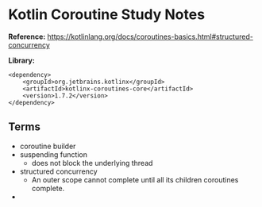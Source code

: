 # Kotlin Coroutine Study Notes

**Reference:** https://kotlinlang.org/docs/coroutines-basics.html#structured-concurrency

**Library:**
```
<dependency>
    <groupId>org.jetbrains.kotlinx</groupId>
    <artifactId>kotlinx-coroutines-core</artifactId>
    <version>1.7.2</version>
</dependency>
```
## Terms
- coroutine builder
- suspending function
  - does not block the underlying thread
- structured concurrency
  - An outer scope cannot complete until all its children coroutines complete.
- 